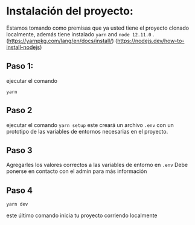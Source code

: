 # Instalación del proyecto:

Estamos tomando como premisas que ya usted tiene el proyecto clonado localmente, además tiene instalado `yarn` and `node 12.11.0` .
(https://yarnpkg.com/lang/en/docs/install/)
(https://nodejs.dev/how-to-install-nodejs)

## Paso 1:

ejecutar el comando

`yarn`

## Paso 2

ejecutar el comando
`yarn setup`
este creará un archivo `.env` con un prototipo de las variables de entornos necesarias en el proyecto.

## Paso 3

Agregarles los valores correctos a las variables de entorno en `.env`
Debe ponerse en contacto con el admin para más información

## Paso 4

`yarn dev`

este último comando inicia tu proyecto corriendo localmente
